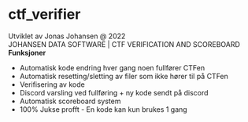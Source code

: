# ctf_verifier
Utviklet av Jonas Johansen @ 2022 <br/>
JOHANSEN DATA SOFTWARE | CTF VERIFICATION AND SCOREBOARD <br/>
<b>Funksjoner</b>
<ul>
<li>Automatisk kode endring hver gang noen fullfører CTFen</li>
<li>Automatisk resetting/sletting av filer som ikke hører til på CTFen</li>
<li>Verifisering av kode</li>
<li>Discord varsling ved fullføring + ny kode sendt på discord</li>
<li>Automatisk scoreboard system</li>
<li>100% Jukse profft - En kode kan kun brukes 1 gang</li>
</ul>
